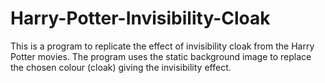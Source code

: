 # Harry-Potter-Invisibility-Cloak

This is a program to replicate the effect of invisibility cloak from the Harry Potter movies.
The program uses the static background image to replace the chosen colour (cloak) giving the invisibility effect.
